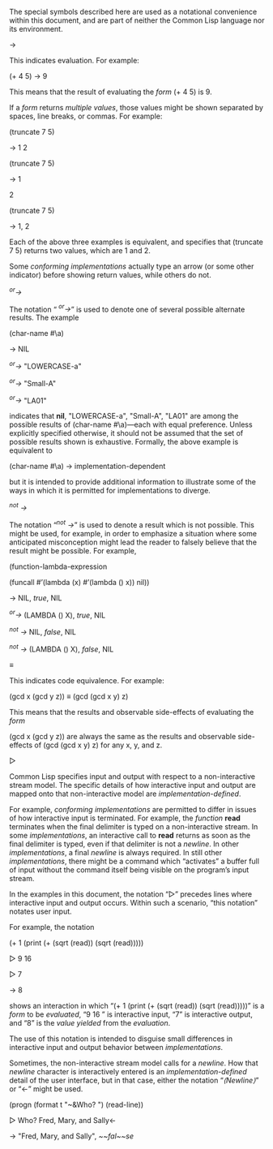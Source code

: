  



The special symbols described here are used as a notational convenience within this document, and are part of neither the Common Lisp language nor its environment. 



→ 



This indicates evaluation. For example: 



(+ 4 5) → 9 



This means that the result of evaluating the *form* (+ 4 5) is 9. 



If a *form* returns *multiple values*, those values might be shown separated by spaces, line breaks, or commas. For example: 



(truncate 7 5) 



→ 1 2 



(truncate 7 5) 



→ 1 



2 



(truncate 7 5) 



→ 1, 2 



Each of the above three examples is equivalent, and specifies that (truncate 7 5) returns two values, which are 1 and 2. 











Some *conforming implementations* actually type an arrow (or some other indicator) before showing return values, while others do not. 



<i><sup>or</sup>→</i> 



The notation “ <i><sup>or</sup>→</i>” is used to denote one of several possible alternate results. The example 



(char-name #\a) 



→ NIL 



<i><sup>or</sup>→</i> "LOWERCASE-a" 



<i><sup>or</sup>→</i> "Small-A" 



<i><sup>or</sup>→</i> "LA01" 



indicates that **nil**, "LOWERCASE-a", "Small-A", "LA01" are among the possible results of (char-name #\a)—each with equal preference. Unless explicitly specified otherwise, it should not be assumed that the set of possible results shown is exhaustive. Formally, the above example is equivalent to 



(char-name #\a) → implementation-dependent 



but it is intended to provide additional information to illustrate some of the ways in which it is permitted for implementations to diverge. 



<i><sup>not</sup> →</i> 



The notation “<i><sup>not</sup> →</i>” is used to denote a result which is not possible. This might be used, for example, in order to emphasize a situation where some anticipated misconception might lead the reader to falsely believe that the result might be possible. For example, 



(function-lambda-expression 



(funcall #’(lambda (x) #’(lambda () x)) nil)) 



→ NIL, *true*, NIL 



<i><sup>or</sup>→</i> (LAMBDA () X), <i>true</i>, NIL 



<i><sup>not</sup> →</i> NIL, <i>false</i>, NIL 



<i><sup>not</sup> →</i> (LAMBDA () X), <i>false</i>, NIL 



*≡* 



This indicates code equivalence. For example: 



(gcd x (gcd y z)) *≡* (gcd (gcd x y) z) 



This means that the results and observable side-effects of evaluating the *form* 



(gcd x (gcd y z)) are always the same as the results and observable side-effects of (gcd (gcd x y) z) for any x, y, and z. 



▷  







Common Lisp specifies input and output with respect to a non-interactive stream model. The specific details of how interactive input and output are mapped onto that non-interactive model are *implementation-defined*. 



For example, *conforming implementations* are permitted to differ in issues of how interactive input is terminated. For example, the *function* **read** terminates when the final delimiter is typed on a non-interactive stream. In some *implementations*, an interactive call to **read** returns as soon as the final delimiter is typed, even if that delimiter is not a *newline*. In other *implementations*, a final *newline* is always required. In still other *implementations*, there might be a command which “activates” a buffer full of input without the command itself being visible on the program’s input stream. 



In the examples in this document, the notation “▷” precedes lines where interactive input and output occurs. Within such a scenario, “this notation” notates user input. 



For example, the notation 



(+ 1 (print (+ (sqrt (read)) (sqrt (read))))) 



▷ 9 16 



▷ 7 



→ 8 



shows an interaction in which “(+ 1 (print (+ (sqrt (read)) (sqrt (read)))))” is a *form* to be *evaluated*, “9 16 ” is interactive input, “7” is interactive output, and “8” is the *value yielded* from the *evaluation*. 



The use of this notation is intended to disguise small differences in interactive input and output behavior between *implementations*. 



Sometimes, the non-interactive stream model calls for a *newline*. How that *newline* character is interactively entered is an *implementation-defined* detail of the user interface, but in that case, either the notation “*⟨Newline⟩*” or “←” might be used. 



(progn (format t "&#126;&amp;Who? ") (read-line)) 



▷ Who? Fred, Mary, and Sally← 



→ "Fred, Mary, and Sally", *&#126;&#126;fal&#126;&#126;se* 



